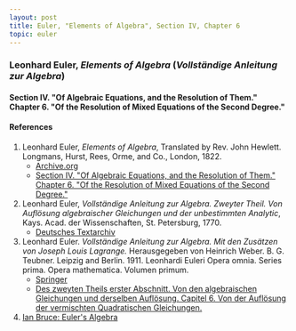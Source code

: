 ```yaml
---
layout: post
title: Euler, "Elements of Algebra", Section IV, Chapter 6
topic: euler
---
```


### Leonhard Euler, *Elements of Algebra* (*Vollständige Anleitung zur Algebra*)

#### Section IV. "Of Algebraic Equations, and the Resolution of Them." Chapter 6. "Of the Resolution of Mixed Equations of the Second Degree."

#### References

1. Leonhard Euler, *Elements of Algebra*, Translated by Rev. John Hewlett. Longmans, Hurst, Rees, Orme, and Co., London, 1822.
    - [Archive.org](https://archive.org/details/elementsofalgebr00euleuoft/)
    - [Section IV. "Of Algebraic Equations, and the Resolution of Them." Chapter 6. "Of the Resolution of Mixed Equations of the Second Degree."](/assets/euler/chap6.pdf)
2. Leonhard Euler, *Vollständige Anleitung zur Algebra. Zweyter Theil. Von Auflösung algebraischer Gleichungen und der unbestimmten Analytic*, Kays. Acad. der Wissenschaften, St. Petersburg, 1770.
    - [Deutsches Textarchiv](https://www.deutschestextarchiv.de/euler_algebra02_1770)
3. Leonhard Euler. *Vollständige Anleitung zur Algebra. Mit den Zusätzen von Joseph Louis Lagrange.* Herausgegeben von Heinrich Weber. B. G. Teubner. Leipzig and Berlin. 1911. Leonhardi Euleri Opera omnia. Series prima. Opera mathematica. Volumen primum.
    - [Springer](https://link.springer.com/book/9783764314002)
    - [Des zweyten Theils erster Abschnitt. Von den algebraischen Gleichungen und derselben Auflösung. Capitel 6. Von der Auflösung der vermischten Quadratischen Gleichungen.](/assets/euler/cap6.pdf)
5. [Ian Bruce: Euler's Algebra](https://www.17centurymaths.com/contents/euleralgebra.htm)